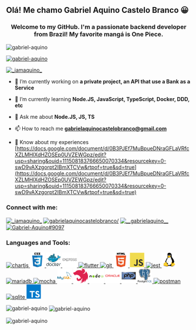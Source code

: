 ## Olá! Me chamo Gabriel Aquino Castelo Branco 😀

#### <h3 align="center">Welcome to my GitHub. I'm a passionate backend developer from Brazil! My favorite mangá is One Piece.</h3>

<p align="left"> <img src="https://komarev.com/ghpvc/?username=gabriel-aquino&label=Profile%20views&color=0e75b6&style=flat" alt="gabriel-aquino" /> </p>

<p align="left"> <a href="https://github.com/ryo-ma/github-profile-trophy"><img src="https://github-profile-trophy.vercel.app/?username=gabriel-aquino" alt="gabriel-aquino" /></a> </p>

<p align="left"> <a href="https://twitter.com/_iamaquino_" target="blank"><img src="https://img.shields.io/twitter/follow/_iamaquino_?logo=twitter&style=for-the-badge" alt="_iamaquino_" /></a> </p>

- 🔭 I’m currently working on **a private project, an API that use a Bank as a Service**

- 🌱 I’m currently learning **Node.JS, JavaScript, TypeScript, Docker, DDD, etc**

- 💬 Ask me about **Node.JS, JS, TS**

- 📫 How to reach me **gabrielaquinocastelobranco@gmail.com**

- 📄 Know about my experiences [https://docs.google.com/document/d/0B3PJEf7MuBpueDNraGFLaVRfcXZLMHlXdHZOSEp0UVZEWGpz/edit?usp=sharing&ouid=111508183766650070334&resourcekey=0-swD9vAXzgorpt2IBmXTCVw&rtpof=true&sd=true](https://docs.google.com/document/d/0B3PJEf7MuBpueDNraGFLaVRfcXZLMHlXdHZOSEp0UVZEWGpz/edit?usp=sharing&ouid=111508183766650070334&resourcekey=0-swD9vAXzgorpt2IBmXTCVw&rtpof=true&sd=true)



<h3 align="left">Connect with me:</h3>
<p align="left">
<a href="https://twitter.com/_iamaquino_" target="blank"><img align="center" src="https://raw.githubusercontent.com/rahuldkjain/github-profile-readme-generator/master/src/images/icons/Social/twitter.svg" alt="_iamaquino_" height="30" width="40" /></a>
<a href="https://linkedin.com/in/gabrielaquinocastelobranco/" target="blank"><img align="center" src="https://raw.githubusercontent.com/rahuldkjain/github-profile-readme-generator/master/src/images/icons/Social/linked-in-alt.svg" alt="gabrielaquinocastelobranco/" height="30" width="40" /></a>
<a href="https://instagram.com/__gabrielaquino__" target="blank"><img align="center" src="https://raw.githubusercontent.com/rahuldkjain/github-profile-readme-generator/master/src/images/icons/Social/instagram.svg" alt="__gabrielaquino__" height="30" width="40" /></a>
<a href="https://discord.gg/Gabriel-Aquino#9097" target="blank"><img align="center" src="https://raw.githubusercontent.com/rahuldkjain/github-profile-readme-generator/master/src/images/icons/Social/discord.svg" alt="Gabriel-Aquino#9097" height="30" width="40" /></a>
</p>



<h3 align="left">Languages and Tools:</h3>
<p align="left"> <a href="https://www.chartjs.org" target="_blank" rel="noreferrer"> <img src="https://www.chartjs.org/media/logo-title.svg" alt="chartjs" width="40" height="40"/> </a> <a href="https://www.w3schools.com/css/" target="_blank" rel="noreferrer"> <img src="https://raw.githubusercontent.com/devicons/devicon/master/icons/css3/css3-original-wordmark.svg" alt="css3" width="40" height="40"/> </a> <a href="https://www.docker.com/" target="_blank" rel="noreferrer"> <img src="https://raw.githubusercontent.com/devicons/devicon/master/icons/docker/docker-original-wordmark.svg" alt="docker" width="40" height="40"/> </a> <a href="https://expressjs.com" target="_blank" rel="noreferrer"> <img src="https://raw.githubusercontent.com/devicons/devicon/master/icons/express/express-original-wordmark.svg" alt="express" width="40" height="40"/> </a> <a href="https://flutter.dev" target="_blank" rel="noreferrer"> <img src="https://www.vectorlogo.zone/logos/flutterio/flutterio-icon.svg" alt="flutter" width="40" height="40"/> </a> <a href="https://git-scm.com/" target="_blank" rel="noreferrer"> <img src="https://www.vectorlogo.zone/logos/git-scm/git-scm-icon.svg" alt="git" width="40" height="40"/> </a> <a href="https://www.w3.org/html/" target="_blank" rel="noreferrer"> <img src="https://raw.githubusercontent.com/devicons/devicon/master/icons/html5/html5-original-wordmark.svg" alt="html5" width="40" height="40"/> </a> <a href="https://developer.mozilla.org/en-US/docs/Web/JavaScript" target="_blank" rel="noreferrer"> <img src="https://raw.githubusercontent.com/devicons/devicon/master/icons/javascript/javascript-original.svg" alt="javascript" width="40" height="40"/> </a> <a href="https://jestjs.io" target="_blank" rel="noreferrer"> <img src="https://www.vectorlogo.zone/logos/jestjsio/jestjsio-icon.svg" alt="jest" width="40" height="40"/> </a> <a href="https://www.linux.org/" target="_blank" rel="noreferrer"> <img src="https://raw.githubusercontent.com/devicons/devicon/master/icons/linux/linux-original.svg" alt="linux" width="40" height="40"/> </a> <a href="https://mariadb.org/" target="_blank" rel="noreferrer"> <img src="https://www.vectorlogo.zone/logos/mariadb/mariadb-icon.svg" alt="mariadb" width="40" height="40"/> </a> <a href="https://mochajs.org" target="_blank" rel="noreferrer"> <img src="https://www.vectorlogo.zone/logos/mochajs/mochajs-icon.svg" alt="mocha" width="40" height="40"/> </a> <a href="https://www.mysql.com/" target="_blank" rel="noreferrer"> <img src="https://raw.githubusercontent.com/devicons/devicon/master/icons/mysql/mysql-original-wordmark.svg" alt="mysql" width="40" height="40"/> </a> <a href="https://nestjs.com/" target="_blank" rel="noreferrer"> <img src="https://raw.githubusercontent.com/devicons/devicon/master/icons/nestjs/nestjs-plain.svg" alt="nestjs" width="40" height="40"/> </a> <a href="https://nodejs.org" target="_blank" rel="noreferrer"> <img src="https://raw.githubusercontent.com/devicons/devicon/master/icons/nodejs/nodejs-original-wordmark.svg" alt="nodejs" width="40" height="40"/> </a> <a href="https://www.oracle.com/" target="_blank" rel="noreferrer"> <img src="https://raw.githubusercontent.com/devicons/devicon/master/icons/oracle/oracle-original.svg" alt="oracle" width="40" height="40"/> </a> <a href="https://www.php.net" target="_blank" rel="noreferrer"> <img src="https://raw.githubusercontent.com/devicons/devicon/master/icons/php/php-original.svg" alt="php" width="40" height="40"/> </a> <a href="https://www.postgresql.org" target="_blank" rel="noreferrer"> <img src="https://raw.githubusercontent.com/devicons/devicon/master/icons/postgresql/postgresql-original-wordmark.svg" alt="postgresql" width="40" height="40"/> </a> <a href="https://postman.com" target="_blank" rel="noreferrer"> <img src="https://www.vectorlogo.zone/logos/getpostman/getpostman-icon.svg" alt="postman" width="40" height="40"/> </a> <a href="https://www.sqlite.org/" target="_blank" rel="noreferrer"> <img src="https://www.vectorlogo.zone/logos/sqlite/sqlite-icon.svg" alt="sqlite" width="40" height="40"/> </a> <a href="https://www.typescriptlang.org/" target="_blank" rel="noreferrer"> <img src="https://raw.githubusercontent.com/devicons/devicon/master/icons/typescript/typescript-original.svg" alt="typescript" width="40" height="40"/> </a> </p>

<p><img align="left" src="https://github-readme-stats.vercel.app/api/top-langs?username=gabriel-aquino&show_icons=true&locale=en&layout=compact" alt="gabriel-aquino" /></p>


<p>&nbsp;<img align="center" src="https://github-readme-stats.vercel.app/api?username=gabriel-aquino&show_icons=true&locale=en" alt="gabriel-aquino" /></p>


<p><img align="center" src="https://github-readme-streak-stats.herokuapp.com/?user=gabriel-aquino&" alt="gabriel-aquino" /></p>
